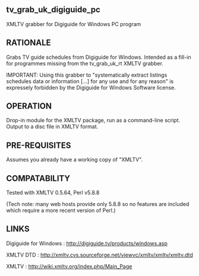 tv_grab_uk_digiguide_pc
-------------------

XMLTV grabber for Digiguide for Windows PC program


RATIONALE
---------

Grabs TV guide schedules from Digiguide for Windows.  Intended as a fill-in for programmes missing from the tv_grab_uk_rt XMLTV grabber.

IMPORTANT: 
Using this grabber to 
   "systematically extract listings schedules data or information [...] for any use and for any reason"
is expressely forbidden by the Digiguide for Windows Software license.


OPERATION
---------

Drop-in module for the XMLTV package, run as a command-line script.  Output to a disc file in XMLTV format.


PRE-REQUISITES
--------------

Assumes you already have a working copy of "XMLTV".


COMPATABILITY
-------------

Tested with XMLTV 0.5.64, Perl v5.8.8

(Tech note: many web hosts provide only 5.8.8 so no features are included which require a more recent version of Perl.)


LINKS
-----

Digiguide for Windows : http://digiguide.tv/products/windows.asp

XMLTV DTD : http://xmltv.cvs.sourceforge.net/viewvc/xmltv/xmltv/xmltv.dtd

XMLTV : http://wiki.xmltv.org/index.php/Main_Page


